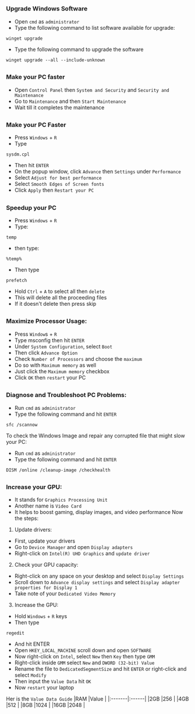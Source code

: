 ##
### Upgrade Windows Software 
- Open `cmd` as `administrator` 
- Type the following command to list software available for upgrade:
```
winget upgrade
``` 
- Type the following command to upgrade the software 
```
winget upgrade --all --include-unknown     
```
## 
### Make your PC faster 
- Open `Control Panel` then `System and Security` and `Security and Maintenance` 
- Go to `Maintenance` and then `Start Maintenance`  
- Wait till it completes the maintenance 

## 
### Make your PC Faster 
- Press `Windows` + `R` 
- Type 
```
sysdm.cpl
```
- Then hit `ENTER`
- On the popup window, click `Advance` then `Settings` under `Performance` 
- Select `Adjust for best performance` 
- Select `Smooth Edges of Screen fonts` 
- Click `Apply` then `Restart your PC` 

##
### Speedup your PC 
- Press `Windows` + `R` 
- Type: 
```
temp
```
- then type:
```
%temp% 
```
- Then type 
```
prefetch 
```
- Hold `Ctrl` + `A` to select all then `delete` 
- This will delete all the proceeding files 
- If it doesn't delete then press skip 

##
### Maximize Processor Usage:  
- Press `Window`s + `R` 
- Type msconfig then hit `ENTER` 
- Under `System Configuration`, select `Boot` 
- Then click `Advance Option` 
- Check `Number of Processors` and choose the `maximum` 
- Do so with `Maximum memory` as well 
- Just click the `Maximum memory` checkbox  
- Click `OK` then `restart` your PC 

##

### Diagnose and Troubleshoot PC Problems:
- Run `cmd` as `administrator` 
- Type the following command and hit `ENTER` 
```
sfc /scannow 
```

To check the Windows Image and repair any corrupted file that might slow your PC:  
- Run `cmd` as `administrator` 
- Type the following command and hit `ENTER` 
```
DISM /online /cleanup-image /checkhealth
```
##

### Increase your GPU: 
- It stands for `Graphics Processing Unit` 
- Another name is `Video Card`
- It helps to boost gaming, display images, and video performance 
Now the steps: 
1) Update drivers: 
- First, update your drivers 
- Go to `Device Manager` and open `Display adapters` 
- Right-click on `Intel(R) UHD Graphics` and `update driver`
2) Check your GPU capacity: 
- Right-click on any space on your desktop and select `Display Settings` 
- Scroll down to `Advance display settings` and select `Display adapter properties for Display 1` 
- Take note of your `Dedicated Video Memory` 
3) Increase the GPU: 
- Hold `Windows` + `R` keys
- Then type 
```
regedit
``` 
- And hit ENTER 
- Open `HKEY_LOCAL_MACHINE` scroll down and open `SOFTWARE` 
- Now right-click on `Intel`, select `New` then `Key` then type `GMM`
- Right-click inside `GMM` select `New` and `DWORD (32-bit) Value` 
- Rename the file to `DedicatedSegmentSize` and hit `ENTER` or right-click and select `Modify` 
- Then input the `Value Data` hit `OK` 
- Now `restart` your laptop  

Her is the `Value Data Guide` 
|RAM     |Value  |
|:-------|:------|
|2GB     |256    |
|4GB     |512    |
|8GB     |1024   |
|16GB    |2048   | 
##
